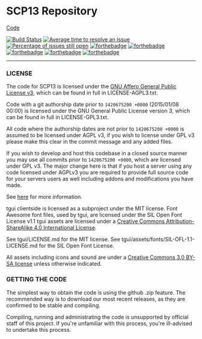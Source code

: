 # SCP13 Repository

[Code](https://github.com/Utmanarn/SS13-SCP13-Rework)

[![Build Status](https://travis-ci.org/SS13-SCP13/SS13-SCP13.svg?branch=master)](https://travis-ci.org/SS13-SCP13/SS13-SCP13)
[![Average time to resolve an issue](http://isitmaintained.com/badge/resolution/ss13-scp13/ss13-scp13.svg)](http://isitmaintained.com/project/ss13-scp13/ss13-scp13 "Average time to resolve an issue")
[![Percentage of issues still open](http://isitmaintained.com/badge/open/ss13-scp13/ss13-scp13.svg)](http://isitmaintained.com/project/ss13-scp13/ss13-scp13 "Percentage of issues still open")
[![forthebadge](https://forthebadge.com/images/badges/built-with-science.svg)](https://forthebadge.com) [![forthebadge](https://forthebadge.com/images/badges/no-ragrets.svg)](https://forthebadge.com) [![forthebadge](https://forthebadge.com/images/badges/powered-by-responsibility.svg)](https://forthebadge.com) [![forthebadge](https://forthebadge.com/images/badges/its-not-a-lie-if-you-believe-it.svg)](https://forthebadge.com) [![forthebadge](https://forthebadge.com/images/badges/thats-how-they-get-you.svg)](https://forthebadge.com)


---

### LICENSE
The code for SCP13 is licensed under the [GNU Affero General Public License v3](http://www.gnu.org/licenses/agpl.html), which can be found in full in LICENSE-AGPL3.txt.

Code with a git authorship date prior to `1420675200 +0000` (2015/01/08 00:00) is licensed under the GNU General Public License version 3, which can be found in full in LICENSE-GPL3.txt.

All code where the authorship dates are not prior to `1420675200 +0000` is assumed to be licensed under AGPL v3, if you wish to license under GPL v3 please make this clear in the commit message and any added files.

If you wish to develop and host this codebase in a closed source manner you may use all commits prior to `1420675200 +0000`, which are licensed under GPL v3.  The major change here is that if you host a server using any code licensed under AGPLv3 you are required to provide full source code for your servers users as well including addons and modifications you have made.

See [here](https://www.gnu.org/licenses/why-affero-gpl.html) for more information.

tgui clientside is licensed as a subproject under the MIT license.
Font Awesome font files, used by tgui, are licensed under the SIL Open Font License v1.1
tgui assets are licensed under a [Creative Commons Attribution-ShareAlike 4.0 International License](http://creativecommons.org/licenses/by-sa/4.0/).

See tgui/LICENSE.md for the MIT license.
See tgui/assets/fonts/SIL-OFL-1.1-LICENSE.md for the SIL Open Font License.

All assets including icons and sound are under a [Creative Commons 3.0 BY-SA license](http://creativecommons.org/licenses/by-sa/3.0/) unless otherwise indicated.

### GETTING THE CODE
The simplest way to obtain the code is using the github .zip feature.
The recommended way is to download our most recent releases, as they are confirmed to be stable and compiling.

Compiling, running and administrating the code is unsupported by official staff of this project. If you're unfamiliar with this process, you're ill-advised to undertake this process.
